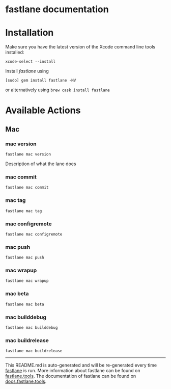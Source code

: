 fastlane documentation
================
# Installation

Make sure you have the latest version of the Xcode command line tools installed:

```
xcode-select --install
```

Install _fastlane_ using
```
[sudo] gem install fastlane -NV
```
or alternatively using `brew cask install fastlane`

# Available Actions
## Mac
### mac version
```
fastlane mac version
```
Description of what the lane does
### mac commit
```
fastlane mac commit
```

### mac tag
```
fastlane mac tag
```

### mac configremote
```
fastlane mac configremote
```

### mac push
```
fastlane mac push
```

### mac wrapup
```
fastlane mac wrapup
```

### mac beta
```
fastlane mac beta
```

### mac builddebug
```
fastlane mac builddebug
```

### mac buildrelease
```
fastlane mac buildrelease
```


----

This README.md is auto-generated and will be re-generated every time [fastlane](https://fastlane.tools) is run.
More information about fastlane can be found on [fastlane.tools](https://fastlane.tools).
The documentation of fastlane can be found on [docs.fastlane.tools](https://docs.fastlane.tools).
